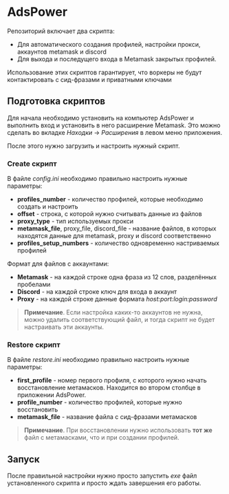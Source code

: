 # AdsPower

Репозиторий включает два скрипта:
- Для автоматического создания профилей, настройки прокси, аккаунтов metamask и discord
- Для выхода и последущего входа в Metamask закрытых профилей.

Использование этих скриптов гарантирует, что воркеры не будут контактировать с сид-фразами и приватными ключами

## Подготовка скриптов

Для начала необходимо установить на компьютер AdsPower и выполнить вход и установить в него расширение Metamask. Это можно сделать во вкладке *Находки* -> *Расширения* в левом меню приложения.

После этого нужно загрузить и настроить нужный скрипт.

### Create скрипт

В файле *config.ini* необходимо правильно настроить нужные параметры:

- **profiles_number** - количество профилей, которые необходимо создать и настроить
- **offset** - строка, с которой нужно считывать данные из файлов
- **proxy_type** - тип используемых прокси
- **metamask_file**, proxy_file, discord_file - название файлов, в которых находятся данные для metamask, proxy и discord соответственно
- **profiles_setup_numbers** - количество одновременно настриваемых профилей

Формат для файлов с аккаунтами:
- **Metamask** - на каждой строке одна фраза из 12 слов, разделённых пробелами
- **Discord** - на каждой строке ключ для входа в аккаунт
- **Proxy** - на каждой строке данные формата *host:port:login:password*

> **Примечание**. Если настройка каких-то аккаунтов не нужна, можно удалить соответствующий файл, и тогда скрипт не будет настраивать эти аккаунты.

### Restore скрипт

В файле *restore.ini* необходимо правильно настроить нужные параметры:
- **first_profile** - номер первого профиля, с которого нужно начать восстановление метамасков. Находится во втором столбце в приложении AdsPower.
- **profile_number** - количество профилей, которые нужно восстановить
- **metamask_file** - название файла с сид-фразами метамасков


> **Примечание**. При восстановлении нужно использовать **тот же** файл с метамасками, что и при создании профилей.

## Запуск

После правильной настройки нужно просто запустить *exe* файл установленного скрипта и просто ждать завершения его работы.
